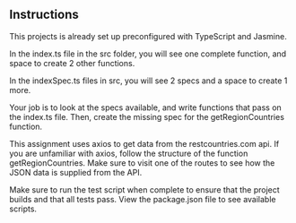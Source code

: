 
## Instructions
This projects is already set up preconfigured with TypeScript and Jasmine.

In the index.ts file in the src folder, you will see one complete function, and space to create 2 other functions.

In the indexSpec.ts files in src, you will see 2 specs and a space to create 1 more.

Your job is to look at the specs available, and write functions that pass on the index.ts file. Then, create the missing spec for the getRegionCountries function.

This assignment uses axios to get data from the restcountries.com api. If you are unfamiliar with axios, follow the structure of the function getRegionCountries. Make sure to visit one of the routes to see how the JSON data is supplied from the API.

Make sure to run the test script when complete to ensure that the project builds and that all tests pass. View the package.json file to see available scripts.
